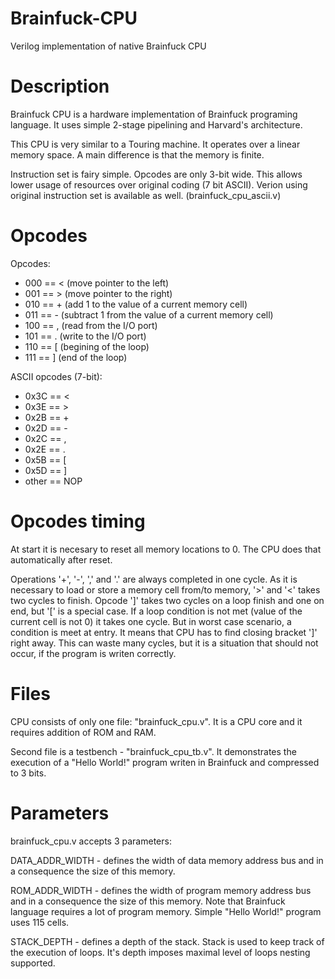 # Brainfuck-CPU
Verilog implementation of native Brainfuck CPU

# Description

Brainfuck CPU is a hardware implementation of Brainfuck programing language. It uses simple 2-stage pipelining and Harvard's architecture.

This CPU is very similar to a Touring machine. It operates over a linear memory space. A main difference is that the memory is finite.

Instruction set is fairy simple. Opcodes are only 3-bit wide. This allows lower usage of resources over original coding (7 bit ASCII). Verion using original instruction set is available as well. (brainfuck_cpu_ascii.v)

# Opcodes

Opcodes:
* 000 == < (move pointer to the left)
* 001 == > (move pointer to the right)
* 010 == + (add 1 to the value of a current memory cell)
* 011 == - (subtract 1 from the value of a current memory cell)
* 100 == , (read from the I/O port)
* 101 == . (write to the I/O port)
* 110 == \[ (begining of the loop)
* 111 == ] (end of the loop)

ASCII opcodes (7-bit):
* 0x3C == <
* 0x3E == >
* 0x2B == +
* 0x2D == -
* 0x2C == ,
* 0x2E == .
* 0x5B == \[
* 0x5D == ]
* other == NOP

# Opcodes timing

At start it is necesary to reset all memory locations to 0. The CPU does that automatically after reset.

Operations '+', '-', ',' and '.' are always completed in one cycle. As it is necessary to load or store a memory cell from/to memory, '>' and '<' takes two cycles to finish. Opcode ']' takes two cycles on a loop finish and one on end, but '\[' is a special case. If a loop condition is not met (value of the current cell is not 0) it takes one cycle. But in worst case scenario, a condition is meet at entry. It means that CPU has to find closing bracket ']' right away. This can waste many cycles, but it is a situation that should not occur, if the program is writen correctly.

# Files

CPU consists of only one file: "brainfuck_cpu.v". It is a CPU core and it requires addition of ROM and RAM.

Second file is a testbench - "brainfuck_cpu_tb.v". It demonstrates the execution of a "Hello World!" program writen in Brainfuck and compressed to 3 bits.

# Parameters

brainfuck_cpu.v accepts 3 parameters:

DATA_ADDR_WIDTH - defines the width of data memory address bus and in a consequence the size of this memory.

ROM_ADDR_WIDTH - defines the width of program memory address bus and in a consequence the size of this memory. Note that Brainfuck language requires a lot of program memory. Simple "Hello World!" program uses 115 cells.

STACK_DEPTH - defines a depth of the stack. Stack is used to keep track of the execution of loops. It's depth imposes maximal level of loops nesting supported.
